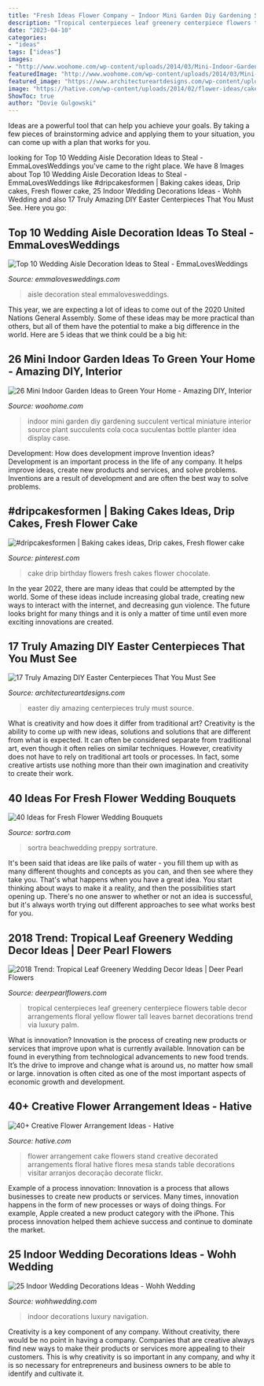 ```yaml
---
title: "Fresh Ideas Flower Company ~ Indoor Mini Garden Diy Gardening Succulent Vertical Miniature Interior Source Plant Succulents Cola Coca Suculentas Bottle Planter Idea Display Case"
description: "Tropical centerpieces leaf greenery centerpiece flowers table decor arrangements floral yellow flower tall leaves barnet decorations trend via luxury palm"
date: "2023-04-10"
categories:
- "ideas"
tags: ["ideas"]
images:
- "http://www.woohome.com/wp-content/uploads/2014/03/Mini-Indoor-Gardening-23.jpg"
featuredImage: "http://www.woohome.com/wp-content/uploads/2014/03/Mini-Indoor-Gardening-23.jpg"
featured_image: "https://www.architectureartdesigns.com/wp-content/uploads/2016/03/14-45-e1458751332582.jpg"
image: "https://hative.com/wp-content/uploads/2014/02/flower-ideas/cake-stand-decorated-with-flowers-21.jpg"
ShowToc: true
author: "Dovie Gulgowski"
---
```



Ideas are a powerful tool that can help you achieve your goals. By taking a few pieces of brainstorming advice and applying them to your situation, you can come up with a plan that works for you.

	

		
looking for Top 10 Wedding Aisle Decoration Ideas to Steal - EmmaLovesWeddings you've came to the right place. We have 8 Images about Top 10 Wedding Aisle Decoration Ideas to Steal - EmmaLovesWeddings like #dripcakesformen | Baking cakes ideas, Drip cakes, Fresh flower cake, 25 Indoor Wedding Decorations Ideas - Wohh Wedding and also 17 Truly Amazing DIY Easter Centerpieces That You Must See. Here you go:
		
    
## Top 10 Wedding Aisle Decoration Ideas To Steal - EmmaLovesWeddings

<img loading=lazy src="http://emmalovesweddings.com/wp-content/uploads/2017/07/brilliant-wedding-aisle-decoration-ideas.jpg" onerror="this.onerror=null;this.src='https://tse1.mm.bing.net/th?id=OIP.otQx1OZfOJPG6osMtwvLSwHaKE&amp;pid=15.1';" alt="Top 10 Wedding Aisle Decoration Ideas to Steal - EmmaLovesWeddings">

_Source: emmalovesweddings.com_

>aisle decoration steal emmalovesweddings. 

	

This year, we are expecting a lot of ideas to come out of the 2020 United Nations General Assembly. Some of these ideas may be more practical than others, but all of them have the potential to make a big difference in the world. Here are 5 ideas that we think could be a big hit:

    
## 26 Mini Indoor Garden Ideas To Green Your Home - Amazing DIY, Interior

<img loading=lazy src="http://www.woohome.com/wp-content/uploads/2014/03/Mini-Indoor-Gardening-23.jpg" onerror="this.onerror=null;this.src='https://tse3.mm.bing.net/th?id=OIP.nMrH1D5AJNp7lpvIm3TbbgHaKl&amp;pid=15.1';" alt="26 Mini Indoor Garden Ideas to Green Your Home - Amazing DIY, Interior">

_Source: woohome.com_

>indoor mini garden diy gardening succulent vertical miniature interior source plant succulents cola coca suculentas bottle planter idea display case. 

	

Development: How does development improve Invention ideas?
Development is an important process in the life of any company. It helps improve ideas, create new products and services, and solve problems. Inventions are a result of development and are often the best way to solve problems.

    
## #dripcakesformen | Baking Cakes Ideas, Drip Cakes, Fresh Flower Cake

<img loading=lazy src="https://i.pinimg.com/736x/21/71/bb/2171bb8a5999ccab1c4284744ffb725f.jpg" onerror="this.onerror=null;this.src='https://tse1.mm.bing.net/th?id=OIP.GQSBvK2xkn9w9NQO4SUfNgHaK0&amp;pid=15.1';" alt="#dripcakesformen | Baking cakes ideas, Drip cakes, Fresh flower cake">

_Source: pinterest.com_

>cake drip birthday flowers fresh cakes flower chocolate. 

	

In the year 2022, there are many ideas that could be attempted by the world. Some of these ideas include increasing global trade, creating new ways to interact with the internet, and decreasing gun violence. The future looks bright for many things and it is only a matter of time until even more exciting innovations are created.

    
## 17 Truly Amazing DIY Easter Centerpieces That You Must See

<img loading=lazy src="https://www.architectureartdesigns.com/wp-content/uploads/2016/03/14-45-e1458751332582.jpg" onerror="this.onerror=null;this.src='https://tse2.mm.bing.net/th?id=OIP.G42ikQ6WePtJLuT8K_0GvgHaLJ&amp;pid=15.1';" alt="17 Truly Amazing DIY Easter Centerpieces That You Must See">

_Source: architectureartdesigns.com_

>easter diy amazing centerpieces truly must source. 

	

What is creativity and how does it differ from traditional art?
Creativity is the ability to come up with new ideas, solutions and solutions that are different from what is expected. It can often be considered separate from traditional art, even though it often relies on similar techniques. However, creativity does not have to rely on traditional art tools or processes. In fact, some creative artists use nothing more than their own imagination and creativity to create their work.

    
## 40 Ideas For Fresh Flower Wedding Bouquets

<img loading=lazy src="https://www.sortra.com/wp-content/uploads/2014/08/fresh-flower12.jpg" onerror="this.onerror=null;this.src='https://tse3.mm.bing.net/th?id=OIP.cR4Dr5O8pRirsXb48wCfDwHaLH&amp;pid=15.1';" alt="40 Ideas for Fresh Flower Wedding Bouquets">

_Source: sortra.com_

>sortra beachwedding preppy sortrature. 

	

It's been said that ideas are like pails of water - you fill them up with as many different thoughts and concepts as you can, and then see where they take you. That's what happens when you have a great idea. You start thinking about ways to make it a reality, and then the possibilities start opening up. There's no one answer to whether or not an idea is successful, but it's always worth trying out different approaches to see what works best for you.

    
## 2018 Trend: Tropical Leaf Greenery Wedding Decor Ideas | Deer Pearl Flowers

<img loading=lazy src="http://www.deerpearlflowers.com/wp-content/uploads/2016/12/yellow-and-green-tropical-leaf-wedding-centerpiece-via-Barnet-Photography.jpg" onerror="this.onerror=null;this.src='https://tse3.mm.bing.net/th?id=OIP.FdP6lgEnfocFuTOlRCP4ygHaLI&amp;pid=15.1';" alt="2018 Trend: Tropical Leaf Greenery Wedding Decor Ideas | Deer Pearl Flowers">

_Source: deerpearlflowers.com_

>tropical centerpieces leaf greenery centerpiece flowers table decor arrangements floral yellow flower tall leaves barnet decorations trend via luxury palm. 

	

What is innovation?
Innovation is the process of creating new products or services that improve upon what is currently available. Innovation can be found in everything from technological advancements to new food trends. It’s the drive to improve and change what is around us, no matter how small or large. innovation is often cited as one of the most important aspects of economic growth and development.

    
## 40+ Creative Flower Arrangement Ideas - Hative

<img loading=lazy src="https://hative.com/wp-content/uploads/2014/02/flower-ideas/cake-stand-decorated-with-flowers-21.jpg" onerror="this.onerror=null;this.src='https://tse2.mm.bing.net/th?id=OIP.dEU7x7ho6yYDenJ_9_2QVwHaLG&amp;pid=15.1';" alt="40+ Creative Flower Arrangement Ideas - Hative">

_Source: hative.com_

>flower arrangement cake flowers stand creative decorated arrangements floral hative flores mesa stands table decorations visitar arranjos decoração decorate flickr. 

	

Example of a process innovation:
Innovation is a process that allows businesses to create new products or services. Many times, innovation happens in the form of new processes or ways of doing things. For example, Apple created a new product category with the iPhone. This process innovation helped them achieve success and continue to dominate the market.

    
## 25 Indoor Wedding Decorations Ideas - Wohh Wedding

<img loading=lazy src="http://wohhwedding.com/wp-content/uploads/2016/05/Luxury-Indoor-Wedding-Decorations.jpg" onerror="this.onerror=null;this.src='https://tse4.mm.bing.net/th?id=OIP.Sk50DXLxyPzkS96B-8GFkgHaLG&amp;pid=15.1';" alt="25 Indoor Wedding Decorations Ideas - Wohh Wedding">

_Source: wohhwedding.com_

>indoor decorations luxury navigation. 

	

Creativity is a key component of any company. Without creativity, there would be no point in having a company. Companies that are creative always find new ways to make their products or services more appealing to their customers. This is why creativity is so important in any company, and why it is so necessary for entrepreneurs and business owners to be able to identify and cultivate it.

